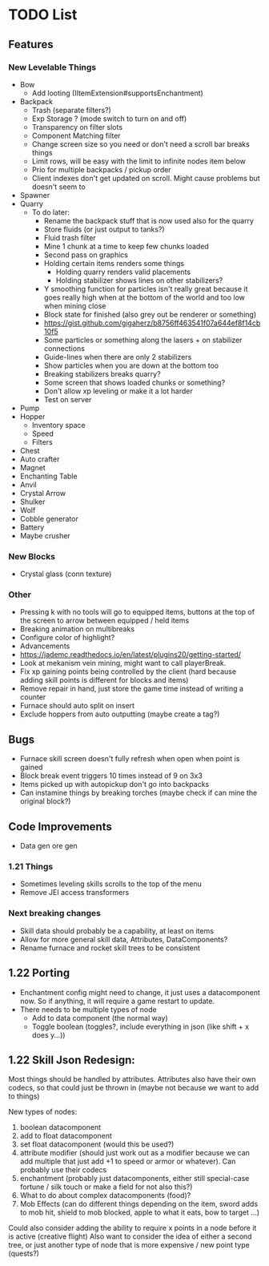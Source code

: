 # TODO List
## Features
### New Levelable Things
- Bow
  - Add looting (IItemExtension#supportsEnchantment)
- Backpack
  - Trash (separate filters?)
  - Exp Storage ? (mode switch to turn on and off)
  - Transparency on filter slots
  - Component Matching filter
  - Change screen size so you need or don't need a scroll bar breaks things
  - Limit rows, will be easy with the limit to infinite nodes item below
  - Prio for multiple backpacks / pickup order
  - Client indexes don't get updated on scroll. Might cause problems but doesn't seem to
- Spawner
- Quarry
  - To do later:
    - Rename the backpack stuff that is now used also for the quarry
    - Store fluids (or just output to tanks?)
    - Fluid trash filter
    - Mine 1 chunk at a time to keep few chunks loaded
    - Second pass on graphics
    - Holding certain items renders some things
      - Holding quarry renders valid placements
      - Holding stabilizer shows lines on other stabilizers?
    - Y smoothing function for particles isn't really great because it goes really high when at the bottom of the world and too low when mining close
    - Block state for finished (also grey out be renderer or something)
    - https://gist.github.com/gigaherz/b8756ff463541f07a644ef8f14cb10f5
    - Some particles or something along the lasers + on stabilizer connections
    - Guide-lines when there are only 2 stabilizers
    - Show particles when you are down at the bottom too
    - Breaking stabilizers breaks quarry?
    - Some screen that shows loaded chunks or something?
    - Don't allow xp leveling or make it a lot harder
    - Test on server
- Pump
- Hopper
  - Inventory space
  - Speed
  - Filters
- Chest
- Auto crafter
- Magnet
- Enchanting Table
- Anvil
- Crystal Arrow
- Shulker
- Wolf
- Cobble generator
- Battery
- Maybe crusher

### New Blocks
- Crystal glass (conn texture)

### Other
- Pressing k with no tools will go to equipped items, buttons at the top of the screen to arrow between equipped / held items
- Breaking animation on multibreaks
- Configure color of highlight?
- Advancements
- https://jademc.readthedocs.io/en/latest/plugins20/getting-started/
- Look at mekanism vein mining, might want to call playerBreak.
- Fix xp gaining points being controlled by the client (hard because adding skill points is different for blocks and items)
- Remove repair in hand, just store the game time instead of writing a counter
- Furnace should auto split on insert
- Exclude hoppers from auto outputting (maybe create a tag?)

## Bugs
- Furnace skill screen doesn't fully refresh when open when point is gained
- Block break event triggers 10 times instead of 9 on 3x3
- Items picked up with autopickup don't go into backpacks
- Can instamine things by breaking torches (maybe check if can mine the original block?)

## Code Improvements
- Data gen ore gen

### 1.21 Things
- Sometimes leveling skills scrolls to the top of the menu
- Remove JEI access transformers

### Next breaking changes
- Skill data should probably be a capability, at least on items
- Allow for more general skill data, Attributes, DataComponents?
- Rename furnace and rocket skill trees to be consistent

## 1.22 Porting
- Enchantment config might need to change, it just uses a datacomponent now. So if anything, it will require a game restart to update.
- There needs to be multiple types of node
  - Add to data component (the normal way)
  - Toggle boolean (toggles?, include everything in json (like shift + x does y...))

## 1.22 Skill Json Redesign:
Most things should be handled by attributes. Attributes also have their own codecs, so that could just be thrown in (maybe not because we want to add to things)

New types of nodes:
1. boolean datacomponent
2. add to float datacomponent
3. set float datacomponent (would this be used?)
4. attribute modifier (should just work out as a modifier because we can add multiple that just add +1 to speed or armor or whatever). Can probably use their codecs
5. enchantment (probably just datacomponents, either still special-case fortune / silk touch or make a field for not also this?)
6. What to do about complex datacomponents (food)?
7. Mob Effects (can do different things depending on the item, sword adds to mob hit, shield to mob blocked, apple to what it eats, bow to target ...)

Could also consider adding the ability to require x points in a node before it is active (creative flight)
Also want to consider the idea of either a second tree, or just another type of node that is more expensive / new point type (quests?)